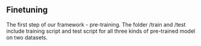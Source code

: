 
## Finetuning
The first step of our framework - pre-training.
The folder /train and /test include training script 
and test script for all three kinds of pre-trained model 
on two datasets.